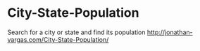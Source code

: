 # City-State-Population
Search for a city or state and find its population
http://jonathan-vargas.com/City-State-Population/

